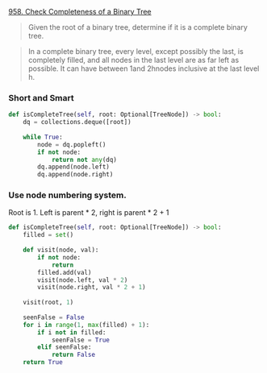 [958. Check Completeness of a Binary Tree](https://leetcode.com/problems/check-completeness-of-a-binary-tree)

> Given the root of a binary tree, determine if it is a complete binary tree.

> In a complete binary tree, every level, except possibly the last, is completely filled, and all nodes in the last level are as far left as possible. It can have between 1and 2hnodes inclusive at the last level h.

### Short and Smart

```python
def isCompleteTree(self, root: Optional[TreeNode]) -> bool: 
    dq = collections.deque([root]) 
     
    while True: 
        node = dq.popleft() 
        if not node: 
            return not any(dq) 
        dq.append(node.left) 
        dq.append(node.right)
```

### Use node numbering system. 

Root is 1. Left is parent * 2, right is parent * 2 + 1

```python
def isCompleteTree(self, root: Optional[TreeNode]) -> bool: 
    filled = set() 
     
    def visit(node, val): 
        if not node: 
            return 
        filled.add(val) 
        visit(node.left, val * 2) 
        visit(node.right, val * 2 + 1) 
         
    visit(root, 1) 
     
    seenFalse = False 
    for i in range(1, max(filled) + 1): 
        if i not in filled: 
            seenFalse = True 
        elif seenFalse: 
            return False 
    return True
```